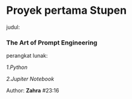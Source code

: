 # Proyek pertama Stupen

judul:
### The Art of Prompt Engineering

perangkat lunak:

*1.Python*

*2.Jupiter Notebook*

Author: **Zahra**
#23:16


